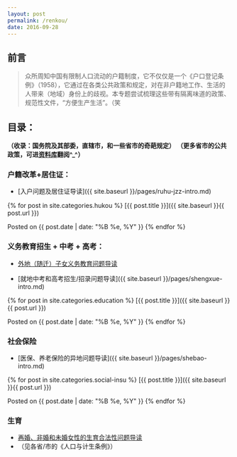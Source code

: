 ```yaml
---
layout: post
permalink: /renkou/
date: 2016-09-28
---
```


## 前言  
> 众所周知中国有限制人口流动的户籍制度，它不仅仅是一个《户口登记条例》（1958），它通过在各类公共政策和规定，对在非户籍地工作、生活的人带来（地域）身份上的歧视。本专题尝试梳理这些带有隔离味道的政策、规范性文件，“方便生产生活”。（笑


## 目录：
**（收录：国务院及其部委，直辖市，和一些省市的奇葩规定）**
**（更多省市的公共政策，可进[资料库](https://github.com/mdrights/mirror-CN/tree/master/28%E5%B8%82%E4%BA%BA%E5%8F%A3%E6%94%BF%E7%AD%96%E6%95%B0%E6%8D%AE)翻阅^_^）**  
 

### 户籍改革+居住证：

+ [入户问题及居住证导读]({{ site.baseurl }}/pages/ruhu-jzz-intro.md)

{% for post in site.categories.hukou %}
[{{ post.title }}]({{ site.baseurl }}{{ post.url }})  

Posted on {{ post.date | date: "%B %e, %Y" }}
{% endfor %}


### 义务教育招生 + 中考 + 高考：

- [外地（随迁）子女义务教育问题导读]()

- [就地中考和高考招生/招录问题导读]({{ site.baseurl }}/pages/shengxue-intro.md)

{% for post in site.categories.education %}
[{{ post.title }}]({{ site.baseurl }}{{ post.url }})

Posted on {{ post.date | date: "%B %e, %Y" }}
{% endfor %}


### 社会保险  

- [医保、养老保险的异地问题导读]({{ site.baseurl }}/pages/shebao-intro.md)

{% for post in site.categories.social-insu %}
[{{ post.title }}]({{ site.baseurl }}{{ post.url }})

Posted on {{ post.date | date: "%B %e, %Y" }}
{% endfor %}


### 生育  

- [再婚、非婚和未婚女性的生育合法性问题导读]()
- （见各省/市的《人口与计生条例》）

